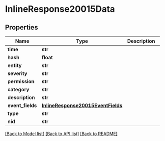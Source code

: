 # InlineResponse20015Data

## Properties
Name | Type | Description | Notes
------------ | ------------- | ------------- | -------------
**time** | **str** |  | [optional] 
**hash** | **float** |  | [optional] 
**entity** | **str** |  | [optional] 
**severity** | **str** |  | [optional] 
**permission** | **str** |  | [optional] 
**category** | **str** |  | [optional] 
**description** | **str** |  | [optional] 
**event_fields** | [**InlineResponse20015EventFields**](InlineResponse20015EventFields.md) |  | [optional] 
**type** | **str** |  | [optional] 
**nid** | **str** |  | [optional] 

[[Back to Model list]](../README.md#documentation-for-models) [[Back to API list]](../README.md#documentation-for-api-endpoints) [[Back to README]](../README.md)

